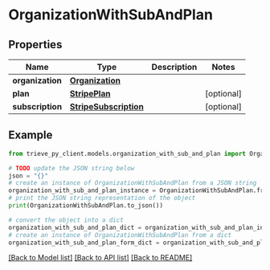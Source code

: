 # OrganizationWithSubAndPlan


## Properties

Name | Type | Description | Notes
------------ | ------------- | ------------- | -------------
**organization** | [**Organization**](Organization.md) |  | 
**plan** | [**StripePlan**](StripePlan.md) |  | [optional] 
**subscription** | [**StripeSubscription**](StripeSubscription.md) |  | [optional] 

## Example

```python
from trieve_py_client.models.organization_with_sub_and_plan import OrganizationWithSubAndPlan

# TODO update the JSON string below
json = "{}"
# create an instance of OrganizationWithSubAndPlan from a JSON string
organization_with_sub_and_plan_instance = OrganizationWithSubAndPlan.from_json(json)
# print the JSON string representation of the object
print(OrganizationWithSubAndPlan.to_json())

# convert the object into a dict
organization_with_sub_and_plan_dict = organization_with_sub_and_plan_instance.to_dict()
# create an instance of OrganizationWithSubAndPlan from a dict
organization_with_sub_and_plan_form_dict = organization_with_sub_and_plan.from_dict(organization_with_sub_and_plan_dict)
```
[[Back to Model list]](../README.md#documentation-for-models) [[Back to API list]](../README.md#documentation-for-api-endpoints) [[Back to README]](../README.md)


